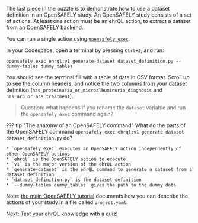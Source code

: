 The last piece in the puzzle is to demonstrate how to use a dataset definition in an OpenSAFELY study.
An OpenSAFELY study consists of a set of actions.
At least one action must be an ehrQL action, to extract a dataset from an OpenSAFELY backend.

You can run a single action using [`opensafely exec`][1].

In your Codespace, open a terminal by pressing `Ctrl+J`, and run:

```
opensafely exec ehrql:v1 generate-dataset dataset_definition.py --dummy-tables dummy_tables
```

You should see the terminal fill with a table of data in CSV format.
Scroll up to see the column headers, and notice the two columns from your dataset definition (`has_protoinuria_or_microalbuminuria_diagnosis` and `has_arb_or_ace_treatment`).

> Question: what happens if you rename the `dataset` variable and run the `opensafely exec` command again?

??? tip "The anatomy of an OpenSAFELY command"
    What do the parts of the OpenSAFELY command
    `opensafely exec ehrql:v1 generate-dataset dataset_definition.py`
    do?

    * `opensafely exec` executes an OpenSAFELY action independently of other OpenSAFELY actions
    * `ehrql` is the OpenSAFELY action to execute
    * `v1` is the major version of the ehrQL action
    * `generate-dataset` is the ehrQL command to generate a dataset from a dataset definition
    * `dataset_definition.py` is the dataset definition
    * `--dummy-tables dummy_tables` gives the path to the dummy data

Note: [the main OpenSAFELY tutorial][2] documents how you can describe the actions of your study in a file called `project.yaml`.

Next: [Test your ehrQL knowledge with a quiz!](../quiz/index.md)

[1]: https://docs.opensafely.org/opensafely-cli/#exec-interactive-development
[2]: https://docs.opensafely.org/getting-started/tutorial/run-the-project-pipeline/
